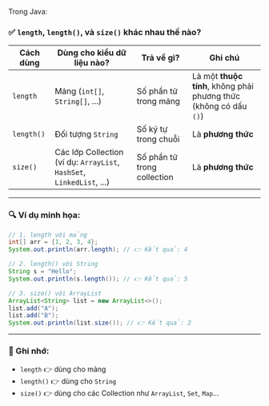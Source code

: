 Trong Java:

### ✅ `length`, `length()`, và `size()` khác nhau thế nào?

| Cách dùng  | Dùng cho kiểu dữ liệu nào?                                            | Trả về gì?                  | Ghi chú                                                           |
| ---------- | --------------------------------------------------------------------- | --------------------------- | ----------------------------------------------------------------- |
| `length`   | Mảng (`int[]`, `String[]`, ...)                                       | Số phần tử trong mảng       | Là một **thuộc tính**, không phải phương thức (không có dấu `()`) |
| `length()` | Đối tượng `String`                                                    | Số ký tự trong chuỗi        | Là **phương thức**                                                |
| `size()`   | Các lớp Collection (ví dụ: `ArrayList`, `HashSet`, `LinkedList`, ...) | Số phần tử trong collection | Là **phương thức**                                                |

---

### 🔍 Ví dụ minh họa:

```java
// 1. length với mảng
int[] arr = {1, 2, 3, 4};
System.out.println(arr.length); // 👉 Kết quả: 4

// 2. length() với String
String s = "Hello";
System.out.println(s.length()); // 👉 Kết quả: 5

// 3. size() với ArrayList
ArrayList<String> list = new ArrayList<>();
list.add("A");
list.add("B");
System.out.println(list.size()); // 👉 Kết quả: 2
```

---

### 📌 Ghi nhớ:

* `length` 👉 dùng cho mảng
* `length()` 👉 dùng cho `String`
* `size()` 👉 dùng cho các Collection như `ArrayList`, `Set`, `Map`...

